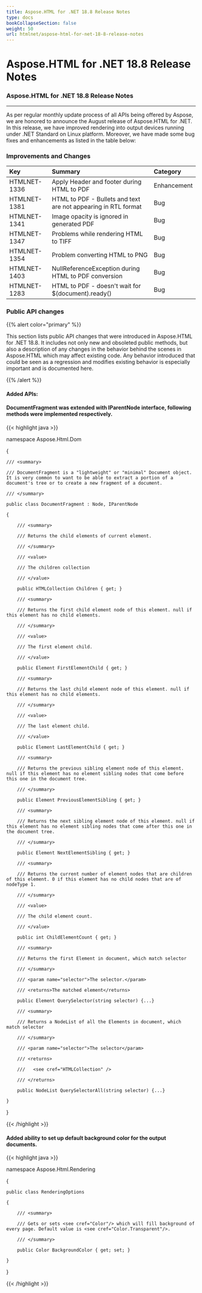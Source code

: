 ```yaml
---
title: Aspose.HTML for .NET 18.8 Release Notes
type: docs
bookCollapseSection: false
weight: 50
url: htmlnet/aspose-html-for-net-18-8-release-notes
---
```


# **Aspose.HTML for .NET 18.8 Release Notes**
### **Aspose.HTML for .NET 18.8 Release Notes**
-----
As per regular monthly update process of all APIs being offered by Aspose, we are honored to announce the August release of Aspose.HTML for .NET. In this release, we have improved rendering into output devices running under .NET Standard on Linux platform. Moreover, we have made some bug fixes and enhancements as listed in the table below:
### **Improvements and Changes**

|**Key**|**Summary**|**Category**|
| :- | :- | :- |
|HTMLNET-1336|Apply Header and footer during HTML to PDF|Enhancement|
|HTMLNET-1381|HTML to PDF - Bullets and text are not appearing in RTL format|Bug|
|HTMLNET-1341|Image opacity is ignored in generated PDF|Bug|
|HTMLNET-1347|Problems while rendering HTML to TIFF|Bug|
|HTMLNET-1354|Problem converting HTML to PNG|Bug|
|HTMLNET-1403|NullReferenceException during HTML to PDF conversion|Bug|
|HTMLNET-1283|HTML to PDF - doesn't wait for $(document).ready()|Bug|
### **Public API changes**
{{% alert color="primary" %}} 

This section lists public API changes that were introduced in Aspose.HTML for .NET 18.8. It includes not only new and obsoleted public methods, but also a description of any changes in the behavior behind the scenes in Aspose.HTML which may affect existing code. Any behavior introduced that could be seen as a regression and modifies existing behavior is especially important and is documented here.

{{% /alert %}} 
#### **Added APIs:**
#### **DocumentFragment was extended with IParentNode interface, following methods were implemented respectively.**
{{< highlight java >}}

 namespace Aspose.Html.Dom

{

    /// <summary>

    /// DocumentFragment is a "lightweight" or "minimal" Document object. It is very common to want to be able to extract a portion of a document's tree or to create a new fragment of a document.

    /// </summary>

    public class DocumentFragment : Node, IParentNode

    {

        /// <summary>

        /// Returns the child elements of current element.

        /// </summary>

        /// <value>

        /// The children collection

        /// </value>

        public HTMLCollection Children { get; }

        /// <summary>

        /// Returns the first child element node of this element. null if this element has no child elements.

        /// </summary>

        /// <value>

        /// The first element child.

        /// </value>

        public Element FirstElementChild { get; }

        /// <summary>

        /// Returns the last child element node of this element. null if this element has no child elements.

        /// </summary>

        /// <value>

        /// The last element child.

        /// </value>

        public Element LastElementChild { get; }

        /// <summary>

        /// Returns the previous sibling element node of this element. null if this element has no element sibling nodes that come before this one in the document tree.

        /// </summary>

        public Element PreviousElementSibling { get; }

        /// <summary>

        /// Returns the next sibling element node of this element. null if this element has no element sibling nodes that come after this one in the document tree.

        /// </summary>

        public Element NextElementSibling { get; }

        /// <summary>

        /// Returns the current number of element nodes that are children of this element. 0 if this element has no child nodes that are of nodeType 1.

        /// </summary>

        /// <value>

        /// The child element count.

        /// </value>

        public int ChildElementCount { get; }

        /// <summary>

        /// Returns the first Element in document, which match selector

        /// </summary>

        /// <param name="selector">The selector.</param>

        /// <returns>The matched element</returns>

        public Element QuerySelector(string selector) {...}

        /// <summary>

        /// Returns a NodeList of all the Elements in document, which match selector

        /// </summary>

        /// <param name="selector">The selector</param>

        /// <returns>

        ///   <see cref="HTMLCollection" />

        /// </returns>

        public NodeList QuerySelectorAll(string selector) {...}

    }

}

{{< /highlight >}}
#### **Added ability to set up default background color for the output documents.**
{{< highlight java >}}

 namespace Aspose.Html.Rendering

{

    public class RenderingOptions

    {

        /// <summary>

        /// Gets or sets <see cref="Color"/> which will fill background of every page. Default value is <see cref="Color.Transparent"/>.

        /// </summary>

        public Color BackgroundColor { get; set; }

    }

}

{{< /highlight >}}




